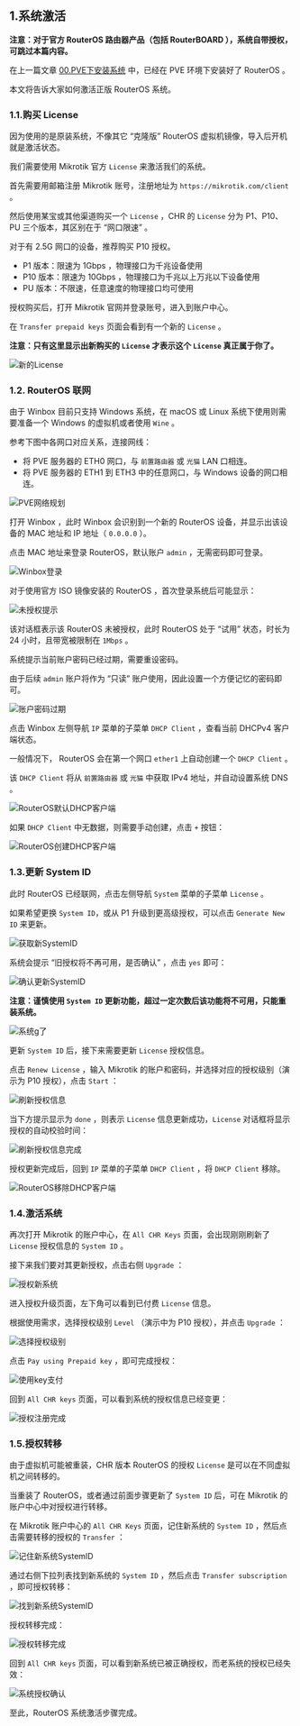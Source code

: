 ## 1.系统激活

**注意：对于官方 RouterOS 路由器产品（包括 RouterBOARD ），系统自带授权，可跳过本篇内容。**  

在上一篇文章 [00.PVE下安装系统](./00.PVE下安装系统.md) 中，已经在 PVE 环境下安装好了 RouterOS 。  

本文将告诉大家如何激活正版 RouterOS 系统。  

### 1.1.购买 License

因为使用的是原装系统，不像其它 “克隆版” RouterOS 虚拟机镜像，导入后开机就是激活状态。  

我们需要使用 Mikrotik 官方 `License` 来激活我们的系统。  

首先需要用邮箱注册 Mikrotik 账号，注册地址为 `https://mikrotik.com/client` 。

然后使用某宝或其他渠道购买一个 `License` ，CHR 的 `License` 分为 P1、P10、PU 三个版本，其区别在于 “网口限速” 。  

对于有 2.5G 网口的设备，推荐购买 P10 授权。

- P1  版本：限速为 1Gbps ，物理接口为千兆设备使用
- P10 版本：限速为 10Gbps ，物理接口为千兆以上万兆以下设备使用
- PU  版本：不限速，任意速度的物理接口均可使用

授权购买后，打开 Mikrotik 官网并登录账号，进入到账户中心。  

在 `Transfer prepaid keys` 页面会看到有一个新的 `License` 。  

**注意：只有这里显示出新购买的 `License` 才表示这个 `License` 真正属于你了。**  

![新的License](img/p01/buy_new_license.png)

### 1.2. RouterOS 联网

由于 Winbox 目前只支持 Windows 系统，在 macOS 或 Linux 系统下使用则需要准备一个 Windows 的虚拟机或者使用 `Wine` 。  

参考下图中各网口对应关系，连接网线：  

- 将 PVE 服务器的 ETH0 网口，与 `前置路由器` 或 `光猫` LAN 口相连。  
- 将 PVE 服务器的 ETH1 到 ETH3 中的任意网口，与 Windows 设备的网口相连。  

![PVE网络规划](img/p01/ros_pve_netplan.png)  

打开 Winbox ，此时 Winbox 会识别到一个新的 RouterOS 设备，并显示出该设备的 MAC 地址和 IP 地址（ `0.0.0.0` ）。  

点击 MAC 地址来登录 RouterOS，默认账户 `admin` ，无需密码即可登录。  

![Winbox登录](img/p01/wb_login.png)  

对于使用官方 ISO 镜像安装的 RouterOS ，首次登录系统后可能显示：

![未授权提示](img/p01/wb_welcome.png)

该对话框表示该 RouterOS 未被授权，此时 RouterOS 处于 “试用” 状态，时长为 24 小时，且带宽被限制在 `1Mbps` 。  

系统提示当前账户密码已经过期，需要重设密码。  

由于后续 `admin` 账户将作为 “只读” 账户使用，因此设置一个方便记忆的密码即可。  

![账户密码过期](img/p01/wb_first_pwd.png)

点击 Winbox 左侧导航 `IP` 菜单的子菜单 `DHCP Client` ，查看当前 DHCPv4 客户端状态。  

一般情况下， RouterOS 会在第一个网口 `ether1` 上自动创建一个 `DHCP Client` 。  

该 `DHCP Client` 将从 `前置路由器` 或 `光猫` 中获取 IPv4 地址，并自动设置系统 DNS 。  

![RouterOS默认DHCP客户端](img/p01/wb_default_dhcp_client.png)

如果 `DHCP Client` 中无数据，则需要手动创建，点击 ` + ` 按钮：

![RouterOS创建DHCP客户端](img/p01/wb_add_dhcp_client.png)

### 1.3.更新 System ID

此时 RouterOS 已经联网，点击左侧导航 `System` 菜单的子菜单 `License` 。  

如果希望更换 `System ID`，或从 P1 升级到更高级授权，可以点击 `Generate New ID` 来更新。  

![获取新SystemID](img/p01/new_system_id.png)

系统会提示 “旧授权将不再可用，是否确认” ，点击 `yes` 即可：  

![确认更新SystemID](img/p01/confirm_new_system_id.png)

**注意：谨慎使用 `System ID` 更新功能，超过一定次数后该功能将不可用，只能重装系统。**  

![系统g了](img/p01/system_g.png)

更新 `System ID` 后，接下来需要更新 `License` 授权信息。  

点击 `Renew License` ，输入 Mikrotik 的账户和密码，并选择对应的授权级别（演示为 P10 授权），点击 `Start` ： 

![刷新授权信息](img/p01/renew_license.png)

当下方提示显示为 `done` ，则表示 `License` 信息更新成功，`License` 对话框将显示授权的自动校验时间：

![刷新授权信息完成](img/p01/renew_license_done.png)

授权更新完成后，回到 `IP` 菜单的子菜单 `DHCP Client` ，将 `DHCP Client` 移除。  

![RouterOS移除DHCP客户端](img/p01/wb_remove_dhcp_client.png)

### 1.4.激活系统

再次打开 Mikrotik 的账户中心，在 `All CHR Keys` 页面，会出现刚刚刷新了 `License` 授权信息的 `System ID` 。  

接下来我们要对其更新授权，点击右侧 `Upgrade` ：

![授权新系统](img/p01/license_new_system.png)

进入授权升级页面，左下角可以看到已付费 `License` 信息。  

根据使用需求，选择授权级别 `Level` （演示中为 P10 授权），并点击 `Upgrade` ：

![选择授权级别](img/p01/choose_level.png)

点击 `Pay using Prepaid key` ，即可完成授权：

![使用key支付](img/p01/pay_with_key.png)

回到 `All CHR keys` 页面，可以看到系统的授权信息已经变更：

![授权注册完成](img/p01/system_licensed.png)

### 1.5.授权转移

由于虚拟机可能被重装，CHR 版本 RouterOS 的授权 `License` 是可以在不同虚拟机之间转移的。  

当重装了 RouterOS，或者通过前面步骤更新了 `System ID` 后，可在 Mikrotik 的账户中心中对授权进行转移。  

在 Mikrotik 账户中心的 `All CHR Keys` 页面，记住新系统的 `System ID` ，然后点击需要转移的授权的 `Transfer` ：

![记住新系统SystemID](img/p01/find_new_system_id.png)

通过右侧下拉列表找到新系统的 `System ID` ，然后点击 `Transfer subscription` ，即可授权转移：  

![找到新系统SystemID](img/p01/choose_new_system_id.png)

授权转移完成：  

![授权转移完成](img/p01/license_transfer_done.png)

回到 `All CHR keys` 页面，可以看到新系统已被正确授权，而老系统的授权已经失效：

![系统授权确认](img/p01/check_new_system_license.png)

至此，RouterOS 系统激活步骤完成。  

